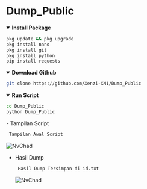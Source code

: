 # Dump_Public

<details open>
  <summary><strong> Install Package</strong></summary>

  ```bash
  pkg update && pkg upgrade
  pkg install nano
  pkg install git
  pkg install python
  pip install requests
  ```
  </details>
  <details open>
  <summary><strong> Download Github </strong></summary>

  ```bash
  git clone https://github.com/Xenzi-XN1/Dump_Public
  ```
  </details>
  <details open>
  <summary><strong> Run Script </strong></summary>

  ```bash
  cd Dump_Public
  python Dump_Public
  ```
  </details>
- Tampilan Script

  ```bash
   Tampilan Awal Script
  ```

  ![NvChad](https://i.ibb.co/Jx74MhG/IMG-20220328-130421.jpg)

- Hasil Dump

  ```bash
   Hasil Dump Tersimpan di id.txt
  ```

  ![NvChad](https://i.ibb.co/p0r0h3k/IMG-20220328-130407.jpg)

